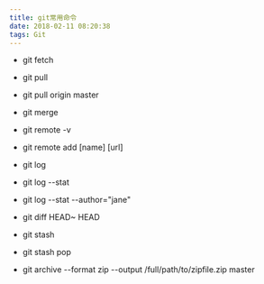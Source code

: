 ```yaml
---
title: git常用命令
date: 2018-02-11 08:20:38
tags: Git
---
```


+ git fetch
+ git pull
+ git pull origin master

+ git merge

+ git remote -v
+ git remote add [name] [url]

+ git log
+ git log --stat
+ git log --stat --author="jane"
+ git diff HEAD~ HEAD

+ git stash
+ git stash pop

+ git archive --format zip --output /full/path/to/zipfile.zip master

